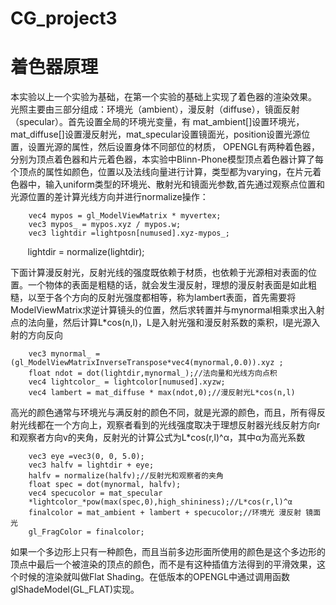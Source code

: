 # CG_project3
# 着色器原理
本实验以上一个实验为基础，在第一个实验的基础上实现了着色器的渲染效果。
光照主要由三部分组成：环境光（ambient），漫反射（diffuse），镜面反射（specular）。首先设置全局的环境光变量，有 mat_ambient[]设置环境光，mat_diffuse[]设置漫反射光，mat_specular设置镜面光，position设置光源位置，设置光源的属性，然后设置身体不同部位的材质，
OPENGL有两种着色器，分别为顶点着色器和片元着色器，本实验中Blinn-Phone模型顶点着色器计算了每个顶点的属性如颜色，位置以及法线向量进行计算，类型都为varying，在片元着色器中，输入uniform类型的环境光、散射光和镜面光参数,首先通过观察点位置和光源位置的差计算光线方向并进行normalize操作：

        vec4 mypos = gl_ModelViewMatrix * myvertex;
        vec3 mypos_ = mypos.xyz / mypos.w;
        vec3 lightdir =lightposn[numused].xyz-mypos_;
        lightdir = normalize(lightdir);

下面计算漫反射光，反射光线的强度既依赖于材质，也依赖于光源相对表面的位置。一个物体的表面是粗糙的话，就会发生漫反射，理想的漫反射表面是如此粗糙，以至于各个方向的反射光强度都相等，称为lambert表面，首先需要将ModelViewMatrix求逆计算镜头的位置，然后求转置并与mynormal相乘求出入射点的法向量，然后计算L*cos(n,l)，L是入射光强和漫反射系数的乘积，l是光源入射的方向反向 

        vec3 mynormal_ = (gl_ModelViewMatrixInverseTranspose*vec4(mynormal,0.0)).xyz ;
        float ndot = dot(lightdir,mynormal_);//法向量和光线方向点积
        vec4 lightcolor_ = lightcolor[numused].xyzw;
        vec4 lambert = mat_diffuse * max(ndot,0);//漫反射光L*cos(n,l)

高光的颜色通常与环境光与满反射的颜色不同，就是光源的颜色，而且，所有得反射光线都在一个方向上，观察者看到的光线强度取决于理想反射器光线反射方向r和观察者方向v的夹角，反射光的计算公式为L*cos(r,l)^α，其中α为高光系数

        vec3 eye =vec3(0, 0, 5.0);
        vec3 halfv = lightdir + eye;
        halfv = normalize(halfv);//反射光和观察者的夹角
        float spec = dot(mynormal, halfv);
        vec4 specucolor = mat_specular
        *lightcolor_*pow(max(spec,0),high_shininess);//L*cos(r,l)^α
        finalcolor = mat_ambient + lambert + specucolor;//环境光 漫反射 镜面光
        gl_FragColor = finalcolor;

如果一个多边形上只有一种颜色，而且当前多边形面所使用的颜色是这个多边形的顶点中最后一个被渲染的顶点的颜色，而不是有这种插值方法得到的平滑效果，这个时候的渲染就叫做Flat Shading。在低版本的OPENGL中通过调用函数glShadeModel(GL_FLAT)实现。
